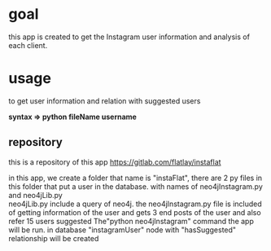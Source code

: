 <!-- TITLE: Instagram Flatlay -->
<!-- SUBTITLE: A quick summary of Instagram Flatlay -->

# goal 
this app is created to get the Instagram user information and analysis of each client.
# usage
to get user information and relation with suggested users

**syntax => python fileName username**
## repository
this is a  repository of this app
https://gitlab.com/flatlay/instaflat 

in this app, we create a folder that name is "instaFlat", there are 2 py files in this folder that put a user in the database. with names of neo4jInstagram.py and neo4jLib.py  
neo4jLib.py include a query of neo4j.
the neo4jInstagram.py file is included of getting information of the user and gets 3 end posts of the user and also refer 15 users  suggested
The"python neo4jInstagram" command the app will be run.
in database "instagramUser" node with "hasSuggested" relationship will be created